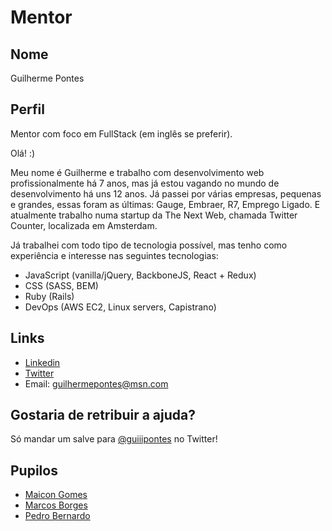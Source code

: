 # Mentor


## Nome

Guilherme Pontes

## Perfil

Mentor com foco em FullStack (em inglês se preferir).

Olá! :)

Meu nome é Guilherme e trabalho com desenvolvimento web profissionalmente há 7 anos, mas já estou vagando no mundo de desenvolvimento há uns 12 anos. Já passei por várias empresas, pequenas e grandes, essas foram as últimas: Gauge, Embraer, R7, Emprego Ligado. E atualmente trabalho numa startup da The Next Web, chamada Twitter Counter, localizada em Amsterdam.

Já trabalhei com todo tipo de tecnologia possível, mas tenho como experiência e interesse nas seguintes tecnologias:

- JavaScript (vanilla/jQuery, BackboneJS, React + Redux)
- CSS (SASS, BEM)
- Ruby (Rails)
- DevOps (AWS EC2, Linux servers, Capistrano)

## Links

- [Linkedin](http://linkedin.com/in/guilhermepontes)
- [Twitter](http:///twitter.com/guiiipontes)
- Email: guilhermepontes@msn.com


## Gostaria de retribuir a ajuda?

Só mandar um salve para [@guiiipontes](http://twitter.com/guiiipontes) no Twitter!

## Pupilos

* [Maicon Gomes](https://github.com/training-center/mentoria/blob/master/pupilos/perfis/atreyucore.md)
* [Marcos Borges](https://github.com/training-center/mentoria/blob/master/pupilos/perfis/marcosabb.md)
* [Pedro Bernardo](https://github.com/training-center/mentoria/blob/master/pupilos/perfis/pedbernardo.md)
